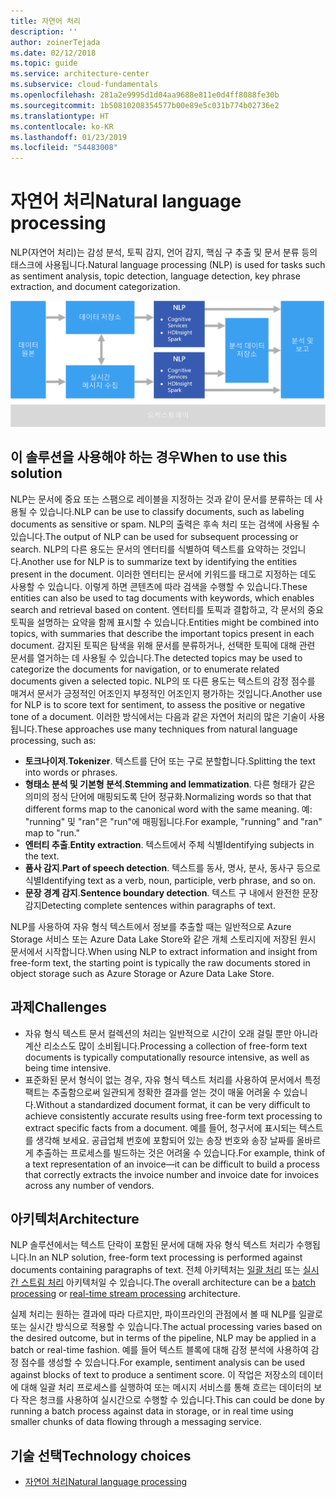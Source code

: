 ```yaml
---
title: 자연어 처리
description: ''
author: zoinerTejada
ms.date: 02/12/2018
ms.topic: guide
ms.service: architecture-center
ms.subservice: cloud-fundamentals
ms.openlocfilehash: 281a2e9995d1d04aa9688e811e0d4ff8088fe30b
ms.sourcegitcommit: 1b50810208354577b00e89e5c031b774b02736e2
ms.translationtype: HT
ms.contentlocale: ko-KR
ms.lasthandoff: 01/23/2019
ms.locfileid: "54483008"
---
```

# <a name="natural-language-processing"></a><span data-ttu-id="e7431-102">자연어 처리</span><span class="sxs-lookup"><span data-stu-id="e7431-102">Natural language processing</span></span>

<span data-ttu-id="e7431-103">NLP(자연어 처리)는 감성 분석, 토픽 감지, 언어 감지, 핵심 구 추출 및 문서 분류 등의 태스크에 사용됩니다.</span><span class="sxs-lookup"><span data-stu-id="e7431-103">Natural language processing (NLP) is used for tasks such as sentiment analysis, topic detection, language detection, key phrase extraction, and document categorization.</span></span>

![자연어 처리 파이프라인의 다이어그램](./images/nlp-pipeline.png)

## <a name="when-to-use-this-solution"></a><span data-ttu-id="e7431-105">이 솔루션을 사용해야 하는 경우</span><span class="sxs-lookup"><span data-stu-id="e7431-105">When to use this solution</span></span>

<span data-ttu-id="e7431-106">NLP는 문서에 중요 또는 스팸으로 레이블을 지정하는 것과 같이 문서를 분류하는 데 사용될 수 있습니다.</span><span class="sxs-lookup"><span data-stu-id="e7431-106">NLP can be use to classify documents, such as labeling documents as sensitive or spam.</span></span> <span data-ttu-id="e7431-107">NLP의 출력은 후속 처리 또는 검색에 사용될 수 있습니다.</span><span class="sxs-lookup"><span data-stu-id="e7431-107">The output of NLP can be used for subsequent processing or search.</span></span> <span data-ttu-id="e7431-108">NLP의 다른 용도는 문서의 엔터티를 식별하여 텍스트를 요약하는 것입니다.</span><span class="sxs-lookup"><span data-stu-id="e7431-108">Another use for NLP is to summarize text by identifying the entities present in the document.</span></span> <span data-ttu-id="e7431-109">이러한 엔터티는 문서에 키워드를 태그로 지정하는 데도 사용할 수 있습니다. 이렇게 하면 콘텐츠에 따라 검색을 수행할 수 있습니다.</span><span class="sxs-lookup"><span data-stu-id="e7431-109">These entities can also be used to tag documents with keywords, which enables search and retrieval based on content.</span></span> <span data-ttu-id="e7431-110">엔터티를 토픽과 결합하고, 각 문서의 중요 토픽을 설명하는 요약을 함께 표시할 수 있습니다.</span><span class="sxs-lookup"><span data-stu-id="e7431-110">Entities might be combined into topics, with summaries that describe the important topics present in each document.</span></span> <span data-ttu-id="e7431-111">감지된 토픽은 탐색을 위해 문서를 분류하거나, 선택한 토픽에 대해 관련 문서를 열거하는 데 사용될 수 있습니다.</span><span class="sxs-lookup"><span data-stu-id="e7431-111">The detected topics may be used to categorize the documents for navigation, or to enumerate related documents given a selected topic.</span></span> <span data-ttu-id="e7431-112">NLP의 또 다른 용도는 텍스트의 감정 점수를 매겨서 문서가 긍정적인 어조인지 부정적인 어조인지 평가하는 것입니다.</span><span class="sxs-lookup"><span data-stu-id="e7431-112">Another use for NLP is to score text for sentiment, to assess the positive or negative tone of a document.</span></span> <span data-ttu-id="e7431-113">이러한 방식에서는 다음과 같은 자연어 처리의 많은 기술이 사용됩니다.</span><span class="sxs-lookup"><span data-stu-id="e7431-113">These approaches use many techniques from natural language processing, such as:</span></span>

- <span data-ttu-id="e7431-114">**토크나이저**.</span><span class="sxs-lookup"><span data-stu-id="e7431-114">**Tokenizer**.</span></span> <span data-ttu-id="e7431-115">텍스트를 단어 또는 구로 분할합니다.</span><span class="sxs-lookup"><span data-stu-id="e7431-115">Splitting the text into words or phrases.</span></span>
- <span data-ttu-id="e7431-116">**형태소 분석 및 기본형 분석**.</span><span class="sxs-lookup"><span data-stu-id="e7431-116">**Stemming and lemmatization**.</span></span> <span data-ttu-id="e7431-117">다른 형태가 같은 의미의 정식 단어에 매핑되도록 단어 정규화.</span><span class="sxs-lookup"><span data-stu-id="e7431-117">Normalizing words so that that different forms map to the canonical word with the same meaning.</span></span> <span data-ttu-id="e7431-118">예: "running" 및 "ran"은 "run"에 매핑됩니다.</span><span class="sxs-lookup"><span data-stu-id="e7431-118">For example, "running" and "ran" map to "run."</span></span>
- <span data-ttu-id="e7431-119">**엔터티 추출**.</span><span class="sxs-lookup"><span data-stu-id="e7431-119">**Entity extraction**.</span></span> <span data-ttu-id="e7431-120">텍스트에서 주체 식별</span><span class="sxs-lookup"><span data-stu-id="e7431-120">Identifying subjects in the text.</span></span>
- <span data-ttu-id="e7431-121">**품사 감지**.</span><span class="sxs-lookup"><span data-stu-id="e7431-121">**Part of speech detection**.</span></span> <span data-ttu-id="e7431-122">텍스트를 동사, 명사, 분사, 동사구 등으로 식별</span><span class="sxs-lookup"><span data-stu-id="e7431-122">Identifying text as a verb, noun, participle, verb phrase, and so on.</span></span>
- <span data-ttu-id="e7431-123">**문장 경계 감지**.</span><span class="sxs-lookup"><span data-stu-id="e7431-123">**Sentence boundary detection**.</span></span> <span data-ttu-id="e7431-124">텍스트 구 내에서 완전한 문장 감지</span><span class="sxs-lookup"><span data-stu-id="e7431-124">Detecting complete sentences within paragraphs of text.</span></span>

<span data-ttu-id="e7431-125">NLP를 사용하여 자유 형식 텍스트에서 정보를 추출할 때는 일반적으로 Azure Storage 서비스 또는 Azure Data Lake Store와 같은 개체 스토리지에 저장된 원시 문서에서 시작합니다.</span><span class="sxs-lookup"><span data-stu-id="e7431-125">When using NLP to extract information and insight from free-form text, the starting point is typically the raw documents stored in object storage such as Azure Storage or Azure Data Lake Store.</span></span>

## <a name="challenges"></a><span data-ttu-id="e7431-126">과제</span><span class="sxs-lookup"><span data-stu-id="e7431-126">Challenges</span></span>

- <span data-ttu-id="e7431-127">자유 형식 텍스트 문서 컬렉션의 처리는 일반적으로 시간이 오래 걸릴 뿐만 아니라 계산 리소스도 많이 소비됩니다.</span><span class="sxs-lookup"><span data-stu-id="e7431-127">Processing a collection of free-form text documents is typically computationally resource intensive, as well as being time intensive.</span></span>
- <span data-ttu-id="e7431-128">표준화된 문서 형식이 없는 경우, 자유 형식 텍스트 처리를 사용하여 문서에서 특정 팩트는 추출함으로써 일관되게 정확한 결과를 얻는 것이 매울 어려울 수 있습니다.</span><span class="sxs-lookup"><span data-stu-id="e7431-128">Without a standardized document format, it can be very difficult to achieve consistently accurate results using free-form text processing to extract specific facts from a document.</span></span> <span data-ttu-id="e7431-129">예를 들어, 청구서에 표시되는 텍스트를 생각해 보세요. 공급업체 번호에 포함되어 있는 송장 번호와 송장 날짜를 올바르게 추출하는 프로세스를 빌드하는 것은 어려울 수 있습니다.</span><span class="sxs-lookup"><span data-stu-id="e7431-129">For example, think of a text representation of an invoice&mdash;it can be difficult to build a process that correctly extracts the invoice number and invoice date for invoices across any number of vendors.</span></span>

## <a name="architecture"></a><span data-ttu-id="e7431-130">아키텍처</span><span class="sxs-lookup"><span data-stu-id="e7431-130">Architecture</span></span>

<span data-ttu-id="e7431-131">NLP 솔루션에서는 텍스트 단락이 포함된 문서에 대해 자유 형식 텍스트 처리가 수행됩니다.</span><span class="sxs-lookup"><span data-stu-id="e7431-131">In an NLP solution, free-form text processing is performed against documents containing paragraphs of text.</span></span> <span data-ttu-id="e7431-132">전체 아키텍처는 [일괄 처리](../big-data/batch-processing.md) 또는 [실시간 스트림 처리](../big-data/real-time-processing.md) 아키텍처일 수 있습니다.</span><span class="sxs-lookup"><span data-stu-id="e7431-132">The overall architecture can be a [batch processing](../big-data/batch-processing.md) or [real-time stream processing](../big-data/real-time-processing.md) architecture.</span></span>

<span data-ttu-id="e7431-133">실제 처리는 원하는 결과에 따라 다르지만, 파이프라인의 관점에서 볼 때 NLP를 일괄로 또는 실시간 방식으로 적용할 수 있습니다.</span><span class="sxs-lookup"><span data-stu-id="e7431-133">The actual processing varies based on the desired outcome, but in terms of the pipeline, NLP may be applied in a batch or real-time fashion.</span></span> <span data-ttu-id="e7431-134">예를 들어 텍스트 블록에 대해 감정 분석에 사용하여 감정 점수를 생성할 수 있습니다.</span><span class="sxs-lookup"><span data-stu-id="e7431-134">For example, sentiment analysis can be used against blocks of text to produce a sentiment score.</span></span> <span data-ttu-id="e7431-135">이 작업은 저장소의 데이터에 대해 일괄 처리 프로세스를 실행하여 또는 메시지 서비스를 통해 흐르는 데이터의 보다 작은 청크를 사용하여 실시간으로 수행할 수 있습니다.</span><span class="sxs-lookup"><span data-stu-id="e7431-135">This can could be done by running a batch process against data in storage, or in real time using smaller chunks of data flowing through a messaging service.</span></span>

## <a name="technology-choices"></a><span data-ttu-id="e7431-136">기술 선택</span><span class="sxs-lookup"><span data-stu-id="e7431-136">Technology choices</span></span>

- [<span data-ttu-id="e7431-137">자연어 처리</span><span class="sxs-lookup"><span data-stu-id="e7431-137">Natural language processing</span></span>](../technology-choices/natural-language-processing.md)
